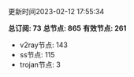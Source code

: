 更新时间2023-02-12 17:55:34

**总订阅: 73**
**总节点: 865**
**有效节点: 261**
- v2ray节点: 143
- ss节点: 115
- trojan节点: 3
